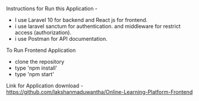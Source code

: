 Instructions for Run this Application -

* I use Laravel 10 for backend and React js for frontend.
*  i use laravel sanctum for authentication. and middleware for restrict access (authorization).
*  i use Postman for API documentation.


To Run Frontend Application

* clone the repository
* type 'npm install'
* type 'npm start'

Link for Application download - https://github.com/lakshanmaduwantha/Online-Learning-Platform-Frontend
